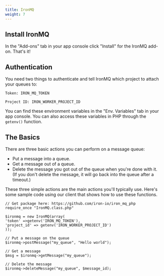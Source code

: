 ```yaml
---
title: IronMQ
weight: 7
---
```


## Install IronMQ

In the "Add-ons" tab in your app console click "Install" for the IronMQ add-on. That's it!

## Authentication

You need two things to authenticate and tell IronMQ which project to attach your queues to:

    Token: IRON_MQ_TOKEN

    Project ID: IRON_WORKER_PROJECT_ID

You can find these environment variables in the "Env. Variables" tab in your app console. You can also access these variables in PHP through the `getenv()` function.

## The Basics

There are three basic actions you can perform on a message queue:

* Put a message into a queue.
* Get a message out of a queue.
* Delete the message you got out of the queue when you're done with it. (If you don't delete the message, it will go back into the queue after a timeout.) 

These three simple actions are the main actions you'll typically use. Here's some sample code using our client that shows how to use these functions.


    // Get package here: https://github.com/iron-io/iron_mq_php
    require_once "IronMQ.class.php"

    $ironmq = new IronMQ(array(
    'token' =>getenv('IRON_MQ_TOKEN'),
    'project_id' => getenv('IRON_WORKER_PROJECT_ID')
    ));

    // Put a message on the queue
    $ironmq->postMessage("my_queue", "Hello world");

    // Get a message
    $msg = $ironmq->getMessage("my_queue");

    // Delete the message
    $ironmq->deleteMessage("my_queue", $message_id);
